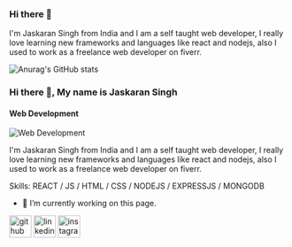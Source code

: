 ### Hi there 👋

I'm Jaskaran Singh from India and I am a self taught web developer, I really love learning new frameworks and languages like react and nodejs, also I used to work as a freelance web developer on fiverr.

![Anurag's GitHub stats](https://github-readme-stats.vercel.app/api?username=JaskaranSingh&show_icons=true&theme=radical)



### Hi there 👋, My name is Jaskaran Singh
#### Web Development
![Web Development](https://img.freepik.com/free-vector/hand-drawn-web-developers_23-2148819604.jpg?w=740&t=st=1661167240~exp=1661167840~hmac=36532000838d561ae42bbd371a6d012a7c185f6fd60881230d55d746f2fbe364)

I'm Jaskaran Singh from India and I am a self taught web developer, I really love learning new frameworks and languages like react and nodejs, also I used to work as a freelance web developer on fiverr.

Skills:  REACT / JS / HTML / CSS / NODEJS / EXPRESSJS / MONGODB

- 🔭 I’m currently working on this page. 


[<img src='https://cdn.jsdelivr.net/npm/simple-icons@3.0.1/icons/github.svg' alt='github' height='40'>](https://github.com/Jaskaran-Singh99)  [<img src='https://cdn.jsdelivr.net/npm/simple-icons@3.0.1/icons/linkedin.svg' alt='linkedin' height='40'>](https://www.linkedin.com/in/https://www.linkedin.com/in/jaskaran-singh-357a31210//)  [<img src='https://cdn.jsdelivr.net/npm/simple-icons@3.0.1/icons/instagram.svg' alt='instagram' height='40'>](https://www.instagram.com/jk_developer99/)  


